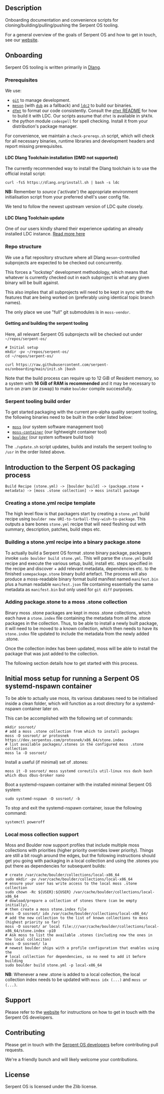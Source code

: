## Description

Onboarding documentation and convenience scripts for cloning/building/pulling/pushing the Serpent OS tooling.

For a general overview of the goals of Serpent OS and how to get in touch, see our [website](https://serpentos.com).

## Onboarding

Serpent OS tooling is written primarily in [Dlang](https://dlang.org/).

### Prerequisites

We use:

- [`git`](https://git-scm.com/) to manage development.
- [`meson`](https://mesonbuild.com/) (with [`dub`](https://dub.pm/) as a fallback) and [`ldc2`](https://wiki.dlang.org/LDC) to build our binaries. 
- [`dfmt`](https://github.com/dlang-community/dfmt) to format our code consistently. Consult the [`dfmt` README](https://github.com/dlang-community/dfmt#installation) for how to build it with LDC. Our scripts assume that `dfmt` is available in `$PATH`.
- the python module `codespell` for spell checking. Install it from your distribution's package manager.

For convenience, we maintain a `check-prereqs.sh` script, which will check for all necessary binaries, runtime libraries and development headers and report missing prerequisites.

#### LDC Dlang Toolchain installation (DMD not supported)

The currently recommended way to install the Dlang toolchain is to use the official install script:

    curl -fsS https://dlang.org/install.sh | bash -s ldc

**NB:** Remember to _source_ ('activate') the appropriate environment initialisation script from your preferred shell's user config file.

We tend to follow the newest upstream version of LDC quite closely.

#### LDC Dlang Toolchain update

One of our users kindly shared their experience updating an already installed LDC instance. [Read more here](https://forums.serpentos.com/d/22-how-to-test-moss/4)

### Repo structure

We use a flat repository structure where all Dlang `meson`-controlled subprojects are expected to be checked out concurrently.

This forces a "lockstep" development methodology, which means that whatever is currently checked out in each subproject is what any given binary will be built against.

This also implies that all subprojects will need to be kept in sync with the features that are being worked on (preferably using identical topic branch names).

The only place we use "full" git submodules is in `moss-vendor`.

#### Getting and building the serpent tooling

Here, all relevant Serpent OS subprojects will be checked out under `~/repos/serpent-os/`

```
# Initial setup
mkdir -pv ~/repos/serpent-os/
cd ~/repos/serpent-os/

curl https://raw.githubusercontent.com/serpent-os/onboarding/main/init.sh |bash
```

Note that the build process can require up to 12 GiB of Resident memory, so a system with **16 GiB of RAM is recommended** and it may be necessary to turn on zram (or zswap) to make `boulder` compile successfully.

### Serpent tooling build order

To get started packaging with the current pre-alpha quality serpent tooling, the following binaries need to be built in the order listed below:

- [`moss`](https://github.com/serpent-os/moss) (our system software management tool)
- [`moss-container`](https://github.com/serpent-os/moss-container) (our lightweight container tool)
- [`boulder`](https://github.com/serpent-os/boulder) (our system software build tool)

The `./update.sh` script updates, builds and installs the serpent tooling to `/usr` in the order listed above.

## Introduction to the Serpent OS packaging process

    Build Recipe (stone.yml) -> [boulder build] -> (package.stone + metadata) -> [moss .stone collection] -> moss install package

### Creating a stone.yml recipe template

The high level flow is that packagers start by creating a `stone.yml` build recipe using `boulder new URI-to-tarball-they-wish-to-package`. This outputs a bare bones `stone.yml` recipe that will need fleshing out with summary, description, patches, build steps etc.

### Building a stone.yml recipe into a binary package.stone

To actually build a Serpent OS format .stone binary package, packagers invoke `sudo boulder build stone.yml`. This will parse the `stone.yml` build recipe and execute the various setup, build, install etc. steps specified in the recipe and discover + add relevant metadata, dependencies etc. to the finished `somepackage.stone` binary build artefact. The process will also produce a moss-readable binary format build manifest named `manifest.bin` plus a human readable `manifest.json` file containing essentially the same metadata as `manifest.bin` but only used for `git diff` purposes.

### Adding package.stone to a moss .stone collection

Binary moss .stone packages are kept in moss .stone collections, which each have a `stone.index` file containing the metadata from all the .stone packages in the collection. Thus, to be able to install a newly built package, it will need to be moved to a known collection, which then needs to have its `stone.index` file updated to include the metadata from the newly added .stone.

Once the collection index has been updated, moss will be able to install the package that was just added to the collection.

The following section details how to get started with this process.

## Initial moss setup for running a Serpent OS systemd-nspawn container

To be able to actually use moss, its various databases need to be initialised inside a clean folder, which will function as a root directory for a systemd-nspawn container later on.

This can be accomplished with the following set of commands:

    mkdir sosroot/
    # add a moss .stone collection from which to install packages
    moss -D sosroot/ ar protosnek https://dev.serpentos.com/protosnek/x86_64/stone.index
    # list available packages/.stones in the configured moss .stone collection
    moss la -D sosroot/

Install a useful (if minimal) set of .stones:

    moss it -D sosroot/ moss systemd coreutils util-linux nss dash bash which dbus dbus-broker nano

Boot a systemd-nspawn container with the installed minimal Serpent OS system:

    sudo systemd-nspawn -D sosroot/ -b

To stop and exit the systemd-nspawn container, issue the following command:

    systemctl poweroff

### Local moss collection support

Moss and Boulder now support profiles that include multiple moss collections with priorities (higher priority overrides lower priority). Things are still a bit rough around the edges, but the following instructions should get you going with packaging in a local collection and using the .stones you put there as dependencies for subsequent builds:

    # create /var/cache/boulder/collections/local-x86_64
    sudo mkdir -pv /var/cache/boulder/collections/local-x86_64
    # ensure your user has write access to the local moss .stone collection
    sudo chown -Rc ${USER}:${USER} /var/cache/boulder/collections/local-x86_64
    # dowload/prepare a collection of stones there (can be empty initially),
    # then create a moss stone.index file
    moss -D sosroot/ idx /var/cache/boulder/collections/local-x86_64/
    # add the new collection to the list of known collections to moss (highest priority so far)
    moss -D sosroot/ ar local file:///var/cache/boulder/collections/local-x86_64/stone.index -p10
    # Ask moss to list the available .stones (including now the ones in the local colleciton)
    moss -D sosroot/ la
    # newest boulder ships with a profile configuration that enables using the
    # local collection for dependencies, so no need to add it before building
    sudo boulder build stone.yml -p local-x86_64

**NB**: Whenever a new .stone is added to a local collection, the local collection index needs to be updated with `moss idx (...)` and `moss ur (...)`.

## Support

Please refer to the [website](https://serpentos.com) for instructions on how to get in touch with the Serpent OS developers.

## Contributing

Please get in touch with the [Serpent OS developers](https://serpentos.com/team) before contributing pull requests.

We're a friendly bunch and will likely welcome your contributions.

## License

Serpent OS is licensed under the Zlib license.
